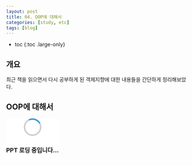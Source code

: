 ```yaml
---
layout: post
title: 04. OOP에 대해서
categories: [study, etc]
tags: [blog]
---
```


- toc
{:toc .large-only}

## 개요

최근 책을 읽으면서 다시 공부하게 된 객체지향에 대한 내용들을 간단하게 정리해보았다.

## OOP에 대해서

<div id="loadingContainer">
    <div class="spinner"></div>
    <p>PPT 로딩 중입니다...</p>
</div>

<div id="iframeContainer"></div>

<script type="text/javascript">
    function hide(){      
      document.getElementById('loadingContainer').style.display = 'none';            
    }            

    function loadIframe() {      
        let container = document.getElementById('iframeContainer');                  
        let iframe = document.createElement('iframe');                  
        
        
        iframe.src = "https://www.canva.com/design/DAGdB5oeH5s/KUx8444ZTMjvmrAKId3weg/view?utm_content=DAGdB5oeH5s&utm_campaign=designshare&utm_medium=link2&utm_source=uniquelinks&utlId=h3fd88a8d88";            
        iframe.width = "952px";            
        iframe.height = "534px";            
        iframe.frameBorder = "0";                  
        iframe.onload = hide;                  
      
        container.appendChild(iframe);            
    }            

    loadIframe();      
</script>

<style>
    /* 로딩 메시지 스타일 */
    #loadingContainer {
        text-align: center;
        font-size: 16px;
        font-weight: bold;
        position: absolute;
        
        display: flex;
        align-items: center;
        justify-content: center;
        flex-direction: column;
        background: white;
    }

    /* 로딩 스피너 */
    .spinner {
        width: 40px;
        height: 40px;
        border: 4px solid #ccc;
        border-top: 4px solid #3498db;
        border-radius: 50%;
        animation: spin 1s linear infinite;
        margin-bottom: 10px;
    }

    @keyframes spin {
        0% { transform: rotate(0deg); }
        100% { transform: rotate(360deg); }
    }
</style>